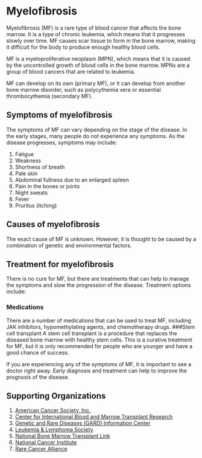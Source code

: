 # Myelofibrosis

Myelofibrosis (MF) is a rare type of blood cancer that affects the bone marrow. It is a type of chronic leukemia, which means that it progresses slowly over time. MF causes scar tissue to form in the bone marrow, making it difficult for the body to produce enough healthy blood cells.

MF is a myeloproliferative neoplasm (MPN), which means that it is caused by the uncontrolled growth of blood cells in the bone marrow. MPNs are a group of blood cancers that are related to leukemia.

MF can develop on its own (primary MF), or it can develop from another bone marrow disorder, such as polycythemia vera or essential thrombocythemia (secondary MF).

## Symptoms of myelofibrosis

The symptoms of MF can vary depending on the stage of the disease. In the early stages, many people do not experience any symptoms. As the disease progresses, symptoms may include:

1. Fatigue
2. Weakness
3. Shortness of breath
4. Pale skin
5. Abdominal fullness due to an enlarged spleen
6. Pain in the bones or joints
7. Night sweats
8. Fever
9. Pruritus (itching)

## Causes of myelofibrosis

The exact cause of MF is unknown. However, it is thought to be caused by a combination of genetic and environmental factors.

## Treatment for myelofibrosis

There is no cure for MF, but there are treatments that can help to manage the symptoms and slow the progression of the disease. Treatment options include:

### Medications
There are a number of medications that can be used to treat MF, including JAK inhibitors, hypomethylating agents, and chemotherapy drugs.
###Stem cell transplant
A stem cell transplant is a procedure that replaces the diseased bone marrow with healthy stem cells. This is a curative treatment for MF, but it is only recommended for people who are younger and have a good chance of success.

If you are experiencing any of the symptoms of MF, it is important to see a doctor right away. Early diagnosis and treatment can help to improve the prognosis of the disease.

## Supporting Organizations
1. [American Cancer Society, Inc.](http://www.cancer.org)
2. [Center for International Blood and Marrow Transplant Research](http://www.cibmtr.org/)
3. [Genetic and Rare Diseases (GARD) Information Center](http://rarediseases.info.nih.gov/GARD/)
4. [Leukemia & Lymphoma Society](http://www.LLS.org)
5. [National Bone Marrow Transplant Link](http://www.nbmtlink.org)
6. [National Cancer Institute](http://www.cancer.gov)
7. [Rare Cancer Alliance](http://www.rare-cancer.org)


